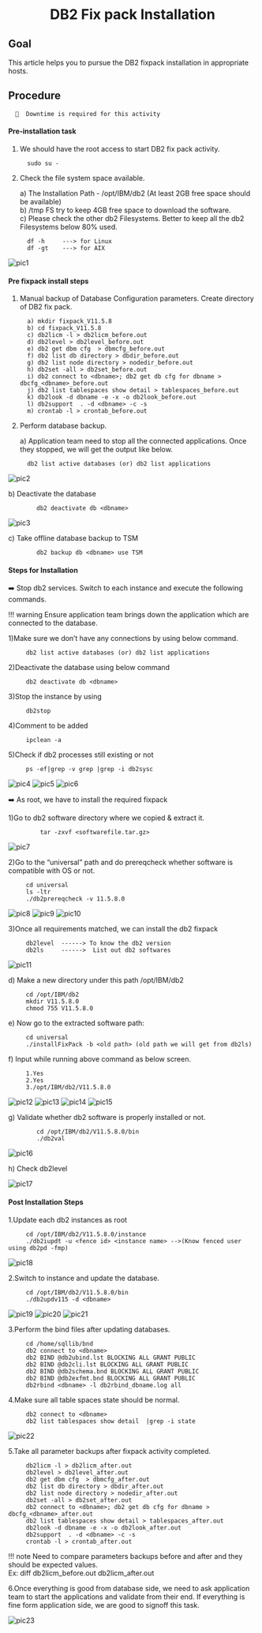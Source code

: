 
<h1 align="center">DB2 Fix pack Installation</h1>  

## Goal

This article helps you to pursue the DB2 fixpack installation in appropriate hosts.

## Procedure

      📌  Downtime is required for this activity

#### Pre-installation task

1. We should have the root access to start DB2 fix pack activity.

         sudo su -

2. Check the file system space available.

      a) The Installation Path - /opt/IBM/db2 (At least 2GB free space should be available) <br>
      b) /tmp FS try to keep 4GB free space to download the software. <br>
      c) Please check the other db2 Filesystems. Better to keep all the db2 Filesystems below 80% used. <br>

         df -h     ---> for Linux
         df -gt    ---> for AIX

![pic1](./pictures/DB2_Fix_pack_Installation_1.png)

#### Pre fixpack install steps

1. Manual backup of Database Configuration parameters. Create directory of DB2 fix pack.

         a) mkdir fixpack_V11.5.8
         b) cd fixpack_V11.5.8
         c) db2licm -l > db2licm_before.out
         d) db2level > db2level_before.out
         e) db2 get dbm cfg  > dbmcfg_before.out
         f) db2 list db directory > dbdir_before.out
         g) db2 list node directory > nodedir_before.out
         h) db2set -all > db2set_before.out
         i) db2 connect to <dbname>; db2 get db cfg for dbname > dbcfg_<dbname>_before.out
         j) db2 list tablespaces show detail > tablespaces_before.out
         k) db2look -d dbname -e -x -o db2look_before.out
         l) db2support  . -d <dbname> -c -s
         m) crontab -l > crontab_before.out

2. Perform database backup.

   a) Application team need to stop all the connected applications. Once they stopped, we will get the output like below.

         db2 list active databases (or) db2 list applications

![pic2](./pictures/DB2_Fix_pack_Installation_2.png)

   b) Deactivate the database

            db2 deactivate db <dbname>

![pic3](./pictures/DB2_Fix_pack_Installation_3.png)

   c) Take offline database backup to TSM

            db2 backup db <dbname> use TSM

#### Steps for Installation

:arrow_right: Stop db2 services. Switch to each instance and execute the following commands.

!!! warning
      Ensure application team brings down the application which are connected to the database.

   1)Make sure we don’t have any connections by using below command.

         db2 list active databases (or) db2 list applications

   2)Deactivate the database using below command

         db2 deactivate db <dbname>

   3)Stop the instance by using

         db2stop

   4)Comment to be added

         ipclean -a 

   5)Check if db2 processes still existing or not

         ps -ef|grep -v grep |grep -i db2sysc

![pic4](./pictures/DB2_Fix_pack_Installation_4.png)
![pic5](./pictures/DB2_Fix_pack_Installation_5.png)
![pic6](./pictures/DB2_Fix_pack_Installation_6.png)

:arrow_right: As root, we have to install the required fixpack

   1)Go to db2 software directory where we copied & extract it.

             tar -zxvf <softwarefile.tar.gz>

![pic7](./pictures/DB2_Fix_pack_Installation_7.png)

   2)Go to the “universal” path and do prereqcheck whether software is compatible with OS or not.

         cd universal
         ls -ltr
         ./db2prereqcheck -v 11.5.8.0

![pic8](./pictures/DB2_Fix_pack_Installation_8.png)
![pic9](./pictures/DB2_Fix_pack_Installation_9.png)
![pic10](./pictures/DB2_Fix_pack_Installation_10.png)

   3)Once all requirements matched, we can install the db2 fixpack

         db2level  ------> To know the db2 version
         db2ls     ------>  List out db2 softwares

![pic11](./pictures/DB2_Fix_pack_Installation_11.png)

   d) Make a new directory under this path /opt/IBM/db2

         cd /opt/IBM/db2
         mkdir V11.5.8.0
         chmod 755 V11.5.8.0

   e) Now go to the extracted software path:

         cd universal
         ./installFixPack -b <old path> (old path we will get from db2ls)

   f) Input while running above command as below screen.

         1.Yes
         2.Yes
         3./opt/IBM/db2/V11.5.8.0

![pic12](./pictures/DB2_Fix_pack_Installation_12.png)
![pic13](./pictures/DB2_Fix_pack_Installation_13.png)
![pic14](./pictures/DB2_Fix_pack_Installation_14.png)
![pic15](./pictures/DB2_Fix_pack_Installation_15.png)

   g) Validate whether db2 software is properly installed or not.

            cd /opt/IBM/db2/V11.5.8.0/bin
            ./db2val

![pic16](./pictures/DB2_Fix_pack_Installation_16.png)

   h) Check db2level

![pic17](./pictures/DB2_Fix_pack_Installation_17.png)

#### Post Installation Steps

1.Update each db2 instances as root

         cd /opt/IBM/db2/V11.5.8.0/instance
         ./db2iupdt -u <fence id> <instance name> -->(Know fenced user using db2pd -fmp)

![pic18](./pictures/DB2_Fix_pack_Installation_18.png)

2.Switch to instance and update the database.

         cd /opt/IBM/db2/V11.5.8.0/bin
         ./db2updv115 -d <dbname>

![pic19](./pictures/DB2_Fix_pack_Installation_19.png)
![pic20](./pictures/DB2_Fix_pack_Installation_20.png)
![pic21](./pictures/DB2_Fix_pack_Installation_21.png)

3.Perform the bind files after updating databases.

         cd /home/sqllib/bnd
         db2 connect to <dbname>
         db2 BIND @db2ubind.lst BLOCKING ALL GRANT PUBLIC
         db2 BIND @db2cli.lst BLOCKING ALL GRANT PUBLIC
         db2 BIND @db2schema.bnd BLOCKING ALL GRANT PUBLIC
         db2 BIND @db2exfmt.bnd BLOCKING ALL GRANT PUBLIC
         db2rbind <dbname> -l db2rbind_dbname.log all

4.Make sure all table spaces state should be normal.

         db2 connect to <dbname>
         db2 list tablespaces show detail  |grep -i state

![pic22](./pictures/DB2_Fix_pack_Installation_22.png)

5.Take all parameter backups after fixpack activity completed.

         db2licm -l > db2licm_after.out
         db2level > db2level_after.out
         db2 get dbm cfg  > dbmcfg_after.out
         db2 list db directory > dbdir_after.out
         db2 list node directory > nodedir_after.out
         db2set -all > db2set_after.out
         db2 connect to <dbname>; db2 get db cfg for dbname > dbcfg_<dbname>_after.out
         db2 list tablespaces show detail > tablespaces_after.out
         db2look -d dbname -e -x -o db2look_after.out
         db2support  . -d <dbname> -c -s
         crontab -l > crontab_after.out

!!! note
      Need to compare parameters backups before and after and they should be expected values. <br>
      Ex: diff db2licm_before.out db2licm_after.out

6.Once everything is good from database side, we need to ask application team to start the applications and validate from their end. If everything is fine form application side, we are good to signoff this task.

![pic23](./pictures/DB2_Fix_pack_Installation_23.png)
